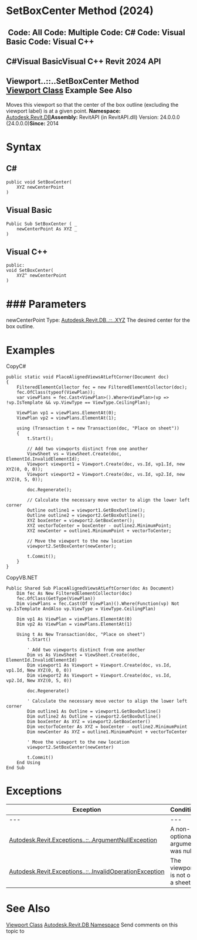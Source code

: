 # SetBoxCenter Method (2024)

﻿
 Code: All Code: Multiple Code: C# Code: Visual Basic Code: Visual C++   
---  
C#Visual BasicVisual C++
Revit 2024 API  
---  
Viewport..::..SetBoxCenter Method   
[Viewport Class](5991dc40-234a-4835-cc06-07524d2e61a4.md "Viewport Class") Example See Also  
---  
Moves this viewport so that the center of the box outline (excluding the viewport label) is at a given point. 
**Namespace:** [Autodesk.Revit.DB](87546ba7-461b-c646-cbb1-2cb8f5bff8b2.md "Autodesk.Revit.DB Namespace")**Assembly:** RevitAPI (in RevitAPI.dll) Version: 24.0.0.0 (24.0.0.0)**Since:** 2014 
# Syntax
C#  
---  
```text
public void SetBoxCenter(
	XYZ newCenterPoint
)
```
  
Visual Basic  
---  
```text
Public Sub SetBoxCenter ( _
	newCenterPoint As XYZ _
)
```
  
Visual C++  
---  
```text
public:
void SetBoxCenter(
	XYZ^ newCenterPoint
)
```
  
# ### Parameters
newCenterPoint
    Type: [Autodesk.Revit.DB..::..XYZ](c2fd995c-95c0-58fb-f5de-f3246cbc5600.md "XYZ Class") The desired center for the box outline. 
# Examples
CopyC#
```text
public static void PlaceAlignedViewsAtLeftCorner(Document doc)
{
    FilteredElementCollector fec = new FilteredElementCollector(doc);
    fec.OfClass(typeof(ViewPlan));
    var viewPlans = fec.Cast<ViewPlan>().Where<ViewPlan>(vp => !vp.IsTemplate && vp.ViewType == ViewType.CeilingPlan);

    ViewPlan vp1 = viewPlans.ElementAt(0);
    ViewPlan vp2 = viewPlans.ElementAt(1);

    using (Transaction t = new Transaction(doc, "Place on sheet"))
    {
        t.Start();

        // Add two viewports distinct from one another
        ViewSheet vs = ViewSheet.Create(doc, ElementId.InvalidElementId);
        Viewport viewport1 = Viewport.Create(doc, vs.Id, vp1.Id, new XYZ(0, 0, 0));
        Viewport viewport2 = Viewport.Create(doc, vs.Id, vp2.Id, new XYZ(0, 5, 0));

        doc.Regenerate();

        // Calculate the necessary move vector to align the lower left corner
        Outline outline1 = viewport1.GetBoxOutline();
        Outline outline2 = viewport2.GetBoxOutline();
        XYZ boxCenter = viewport2.GetBoxCenter();
        XYZ vectorToCenter = boxCenter - outline2.MinimumPoint;
        XYZ newCenter = outline1.MinimumPoint + vectorToCenter;

        // Move the viewport to the new location
        viewport2.SetBoxCenter(newCenter);

        t.Commit();
    }
}
```

CopyVB.NET
```text
Public Shared Sub PlaceAlignedViewsAtLeftCorner(doc As Document)
    Dim fec As New FilteredElementCollector(doc)
    fec.OfClass(GetType(ViewPlan))
    Dim viewPlans = fec.Cast(Of ViewPlan)().Where(Function(vp) Not vp.IsTemplate AndAlso vp.ViewType = ViewType.CeilingPlan)

    Dim vp1 As ViewPlan = viewPlans.ElementAt(0)
    Dim vp2 As ViewPlan = viewPlans.ElementAt(1)

    Using t As New Transaction(doc, "Place on sheet")
        t.Start()

        ' Add two viewports distinct from one another
        Dim vs As ViewSheet = ViewSheet.Create(doc, ElementId.InvalidElementId)
        Dim viewport1 As Viewport = Viewport.Create(doc, vs.Id, vp1.Id, New XYZ(0, 0, 0))
        Dim viewport2 As Viewport = Viewport.Create(doc, vs.Id, vp2.Id, New XYZ(0, 5, 0))

        doc.Regenerate()

        ' Calculate the necessary move vector to align the lower left corner
        Dim outline1 As Outline = viewport1.GetBoxOutline()
        Dim outline2 As Outline = viewport2.GetBoxOutline()
        Dim boxCenter As XYZ = viewport2.GetBoxCenter()
        Dim vectorToCenter As XYZ = boxCenter - outline2.MinimumPoint
        Dim newCenter As XYZ = outline1.MinimumPoint + vectorToCenter

        ' Move the viewport to the new location
        viewport2.SetBoxCenter(newCenter)

        t.Commit()
    End Using
End Sub
```

# Exceptions
| Exception | Condition |
| --- | --- |
| --- | --- |
| [Autodesk.Revit.Exceptions..::..ArgumentNullException](631e1424-60f4-929b-4e52-dda9dcd26316.md "ArgumentNullException Class") | A non-optional argument was null |
| [Autodesk.Revit.Exceptions..::..InvalidOperationException](9e715f03-3884-e539-4dd6-8d7545733adc.md "InvalidOperationException Class") | The viewport is not on a sheet. |

# See Also
[Viewport Class](5991dc40-234a-4835-cc06-07524d2e61a4.md "Viewport Class")
[Autodesk.Revit.DB Namespace](87546ba7-461b-c646-cbb1-2cb8f5bff8b2.md "Autodesk.Revit.DB Namespace")
Send comments on this topic to 